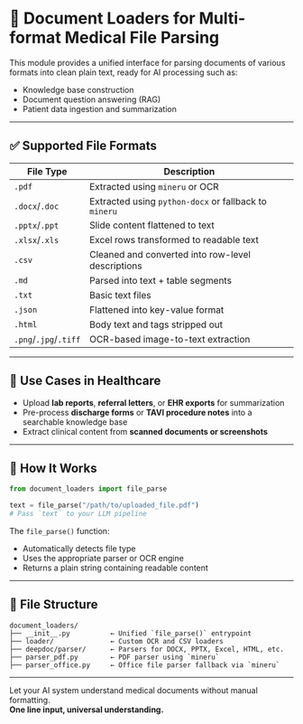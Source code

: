 
# 📄 Document Loaders for Multi-format Medical File Parsing

This module provides a unified interface for parsing documents of various formats into clean plain text, ready for AI processing such as:

- Knowledge base construction
- Document question answering (RAG)
- Patient data ingestion and summarization

---

## ✅ Supported File Formats

| File Type     | Description                           |
|---------------|---------------------------------------|
| `.pdf`        | Extracted using `mineru` or OCR       |
| `.docx`/`.doc`| Extracted using `python-docx` or fallback to `mineru` |
| `.pptx`/`.ppt`| Slide content flattened to text       |
| `.xlsx`/`.xls`| Excel rows transformed to readable text |
| `.csv`        | Cleaned and converted into row-level descriptions |
| `.md`         | Parsed into text + table segments     |
| `.txt`        | Basic text files                      |
| `.json`       | Flattened into key-value format       |
| `.html`       | Body text and tags stripped out       |
| `.png`/`.jpg`/`.tiff` | OCR-based image-to-text extraction |

---

## 🏥 Use Cases in Healthcare

- Upload **lab reports**, **referral letters**, or **EHR exports** for summarization
- Pre-process **discharge forms** or **TAVI procedure notes** into a searchable knowledge base
- Extract clinical content from **scanned documents or screenshots**

---

## 🚀 How It Works

```python
from document_loaders import file_parse

text = file_parse("/path/to/uploaded_file.pdf")
# Pass `text` to your LLM pipeline
```

The `file_parse()` function:
- Automatically detects file type
- Uses the appropriate parser or OCR engine
- Returns a plain string containing readable content

---

## 📁 File Structure

```
document_loaders/
├── __init__.py          ← Unified `file_parse()` entrypoint
├── loader/              ← Custom OCR and CSV loaders
├── deepdoc/parser/      ← Parsers for DOCX, PPTX, Excel, HTML, etc.
├── parser_pdf.py        ← PDF parser using `mineru`
├── parser_office.py     ← Office file parser fallback via `mineru`
```

---

Let your AI system understand medical documents without manual formatting.  
**One line input, universal understanding.**
